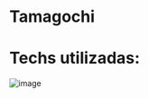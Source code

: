 # Tamagochi

# Techs utilizadas: 
![image](https://github.com/user-attachments/assets/87ea289f-5517-4949-ada8-407ea76019f3)
